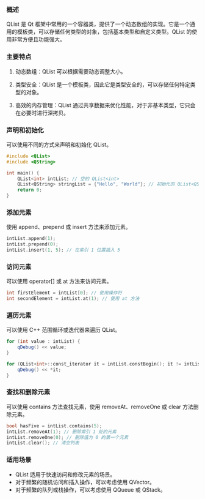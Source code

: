 ### 概述

QList 是 Qt 框架中常用的一个容器类，提供了一个动态数组的实现。它是一个通用的模板类，可以存储任何类型的对象，包括基本类型和自定义类型。QList 的使用非常方便且功能强大。

### 主要特点

1. 动态数组：QList 可以根据需要动态调整大小。

2. 类型安全：QList 是一个模板类，因此它是类型安全的，可以存储任何特定类型的对象。

3. 高效的内存管理：QList 通过共享数据来优化性能，对于非基本类型，它只会在必要时进行深拷贝。

### 声明和初始化

可以使用不同的方式来声明和初始化 QList。

```cpp
#include <QList>
#include <QString>

int main() {
    QList<int> intList; // 空的 QList<int>
    QList<QString> stringList = {"Hello", "World"}; // 初始化的 QList<QString>
    return 0;
}
```

### 添加元素

使用 append、prepend 或 insert 方法来添加元素。

```cpp
intList.append(1);
intList.prepend(0);
intList.insert(1, 5); // 在索引 1 位置插入 5
```

### 访问元素

可以使用 operator[] 或 at 方法来访问元素。

```cpp
int firstElement = intList[0]; // 使用操作符
int secondElement = intList.at(1); // 使用 at 方法
```

### 遍历元素

可以使用 C++ 范围循环或迭代器来遍历 QList。

```cpp
for (int value : intList) {
    qDebug() << value;
}

for (QList<int>::const_iterator it = intList.constBegin(); it != intList.constEnd(); ++it) {
    qDebug() << *it;
}
```

### 查找和删除元素

可以使用 contains 方法查找元素，使用 removeAt、removeOne 或 clear 方法删除元素。

```cpp
bool hasFive = intList.contains(5);
intList.removeAt(1); // 删除索引 1 处的元素
intList.removeOne(0); // 删除值为 0 的第一个元素
intList.clear(); // 清空列表
```

### 适用场景

- QList 适用于快速访问和修改元素的场景。
- 对于频繁的随机访问和插入操作，可以考虑使用 QVector。
- 对于频繁的队列或栈操作，可以考虑使用 QQueue 或 QStack。
